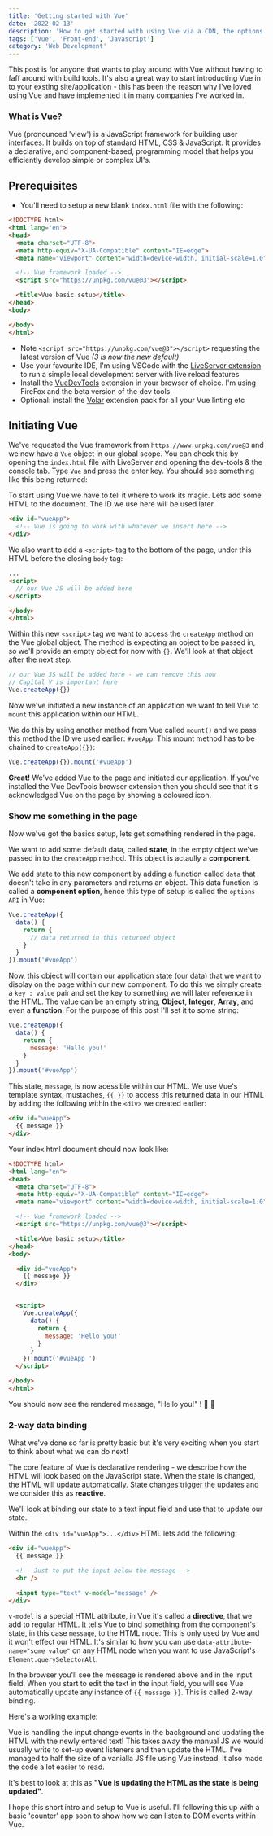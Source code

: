 ```yaml
---
title: 'Getting started with Vue'
date: '2022-02-13'
description: 'How to get started with using Vue via a CDN, the options API, and no build tools...'
tags: ['Vue', 'Front-end', 'Javascript']
category: 'Web Development'
---
```


<p class="introduction">
This post is for anyone that wants to play around with Vue without having to faff around with build tools. It's also a great way to start introducting Vue in to your exsting site/application - this has been the reason why I've loved using Vue and have implemented it in many companies I've worked in.
</p>

### What is Vue?
Vue (pronounced 'view') is a JavaScript framework for building user interfaces. It builds on top of standard HTML, CSS & JavaScript. It provides a declarative, and component-based, programming model that helps you efficiently develop simple or complex UI's.

## Prerequisites
- You'll need to setup a new blank `index.html` file with the following:
```html
<!DOCTYPE html>
<html lang="en">
<head>
  <meta charset="UTF-8">
  <meta http-equiv="X-UA-Compatible" content="IE=edge">
  <meta name="viewport" content="width=device-width, initial-scale=1.0">

  <!-- Vue framework loaded -->
  <script src="https://unpkg.com/vue@3"></script>

  <title>Vue basic setup</title>
</head>
<body>

</body>
</html>
```
- Note `<script src="https://unpkg.com/vue@3"></script>` requesting the latest version of Vue _(3 is now the new default)_
- Use your favourite IDE, I'm using VSCode with the [LiveServer extension](https://marketplace.visualstudio.com/items?itemName=ritwickdey.LiveServer) to run a simple local development server with live reload features
- Install the [VueDevTools](https://addons.mozilla.org/en-US/firefox/addon/vue-js-devtools/) extension in your browser of choice. I'm using FireFox and the beta version of the dev tools
- Optional: install the [Volar](https://marketplace.visualstudio.com/items?itemName=MisterJ.vue-volar-extention-pack) extension pack for all your Vue linting etc


## Initiating Vue
We've requested the Vue framework from `https://www.unpkg.com/vue@3` and we now have a `Vue` object in our global scope. You can check this by opening the `index.html` file with LiveServer and opening the dev-tools & the console tab. Type `Vue` and press the enter key. You should see something like this being returned:

<article-image src="blog/getting-started-with-vue/vue-global-object.png" alt="the Vue global object in the browser's dev-tools console tab" ><template v-slot:caption>_This is very much like how we load jQuery_</template></article-image>


To start using Vue we have to tell it where to work its magic. Lets add some HTML to the document. The ID we use here will be used later.

```html
<div id="vueApp">
  <!-- Vue is going to work with whatever we insert here -->
</div>
```

We also want to add a `<script>` tag to the bottom of the page, under this HTML before the closing `body` tag:

```html
...
<script>
  // our Vue JS will be added here
</script>

</body>
</html>
```

Within this new `<script>` tag we want to access the `createApp` method on the Vue global object. The method is expecting an object to be passed in, so we'll provide an empty object for now with `{}`. We'll look at that object after the next step:

```js
// our Vue JS will be added here - we can remove this now
// Capital V is important here
Vue.createApp({})
```

Now we've initiated a new instance of an application we want to tell Vue to `mount` this application within our HTML.

We do this by using another method from Vue called `mount()` and we pass this method the ID we used earlier: `#vueApp`. This mount method has to be chained to `createApp({})`:

```js
Vue.createApp({}).mount('#vueApp')
```

**Great!** We've added Vue to the page and initiated our application. If you've installed the Vue DevTools browser extension then you should see that it's acknowledged Vue on the page by showing a coloured icon.


### Show me something in the page

Now we've got the basics setup, lets get something rendered in the page.

We want to add some default data, called **state**, in the empty object we've passed in to the `createApp` method. This object is actaully a **component**.

We add state to this new component by adding a function called `data` that doesn't take in any parameters and returns an object. This data function is called a **component option**, hence this type of setup is called the `options API` in Vue:

```js
Vue.createApp({
  data() {
    return {
      // data returned in this returned object
    }
  }
}).mount('#vueApp')
```

Now, this object will contain our application state (our data) that we want to display on the page within our new component. To do this we simply create a `key : value` pair and set the key to something we will later reference in the HTML. The value can be an empty string, **Object**, **Integer**, **Array**, and even a **function**. For the purpose of this post I'll set it to some string:

```js
Vue.createApp({
  data() {
    return {
      message: 'Hello you!'
    }
  }
}).mount('#vueApp')
```

This state, `message`, is now acessible within our HTML. We use Vue's template syntax, mustaches, `{{ }}` to access this returned data in our HTML by adding the following within the `<div>` we created earlier:

```html
<div id="vueApp">
  {{ message }}
</div>
```

Your index.html document should now look like:

```html
<!DOCTYPE html>
<html lang="en">
<head>
  <meta charset="UTF-8">
  <meta http-equiv="X-UA-Compatible" content="IE=edge">
  <meta name="viewport" content="width=device-width, initial-scale=1.0">

  <!-- Vue framework loaded -->
  <script src="https://unpkg.com/vue@3"></script>

  <title>Vue basic setup</title>
</head>
<body>

  <div id="vueApp">
    {{ message }}
  </div>


  <script>
    Vue.createApp({
      data() {
        return {
          message: 'Hello you!'
        }
      }
    }).mount('#vueApp ')
  </script>

</body>
</html>
```

You should now see the rendered message, "Hello you!" ! 🎉 🥳

### 2-way data binding

What we've done so far is pretty basic but it's very exciting when you start to think about what we can do next!

The core feature of Vue is declarative rendering - we describe how the HTML will look based on the JavaScript state. When the state is changed, the HTML will update automatically. State changes trigger the updates and we consider this as **reactive**.

We'll look at binding our state to a text input field and use that to update our state.

Within the `<div id="vueApp">...</div>` HTML lets add the following:

```html
<div id="vueApp">
  {{ message }}

  <!-- Just to put the input below the message -->
  <br />

  <input type="text" v-model="message" />
</div>
```

`v-model` is a special HTML attribute, in Vue it's called a **directive**, that we add to regular HTML. It tells Vue to bind something from the component's state, in this case `message`, to the HTML node. This is only used by Vue and it won't effect our HTML. It's similar to how you can use `data-attribute-name="some value"` on any HTML node when you want to use JavaScript's `Element.querySelectorAll`.

In the browser you'll see the message is rendered above and in the input field. When you start to edit the text in the input field, you will see Vue automatically update any instance of `{{ message }}`. This is called 2-way binding.

Here's a working example:

<hello-vue></hello-vue>

Vue is handling the input change events in the background and updating the HTML with the newly entered text! This takes away the manual JS we would usually write to set-up event listeners and then update the HTML. I've managed to half the size of a vanialla JS file using Vue instead. It also made the code a lot easier to read.

It's best to look at this as **"Vue is updating the HTML as the state is being updated"**.

I hope this short intro and setup to Vue is useful. I'll following this up with a basic 'counter' app soon to show how we can listen to DOM events within Vue.
